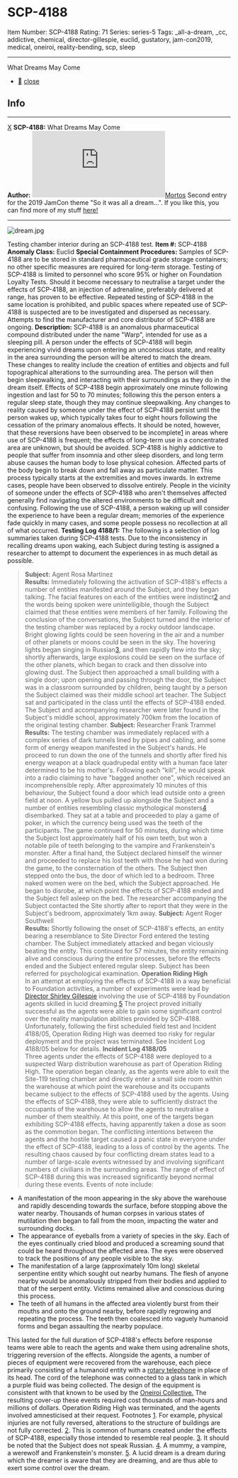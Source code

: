 # SCP-4188
Item Number: SCP-4188
Rating: 71
Series: series-5
Tags: _all-a-dream, _cc, addictive, chemical, director-gillespie, euclid, gustatory, jam-con2019, medical, oneiroi, reality-bending, scp, sleep

---

What Dreams May Come
  * [](javascript:;)
[close](javascript:;)
## Info
* * *
[X](javascript:;)
**SCP-4188:** What Dreams May Come  
**Author:** [![Mortos](https://www.wikidot.com/avatar.php?userid=1705184&amp;size=small&amp;timestamp=1743614692)](http://www.wikidot.com/user:info/mortos)[Mortos](http://www.wikidot.com/user:info/mortos)
Second entry for the 2019 JamCon theme "So it was all a dream…".
If you like this, you can find more of my stuff [here!](http://www.scp-wiki.net/mortos-author-page)
* * *

![dream.jpg](https://scp-wiki.wdfiles.com/local--files/scp-4188/dream.jpg)  

Testing chamber interior during an SCP-4188 test.
**Item #:** SCP-4188
**Anomaly Class:** Euclid
**Special Containment Procedures:** Samples of SCP-4188 are to be stored in standard pharmaceutical grade storage containers; no other specific measures are required for long-term storage.
Testing of SCP-4188 is limited to personnel who score 95% or higher on Foundation Loyalty Tests. Should it become necessary to neutralise a target under the effects of SCP-4188, an injection of adrenaline, preferably delivered at range, has proven to be effective.
Repeated testing of SCP-4188 in the same location is prohibited, and public spaces where repeated use of SCP-4188 is suspected are to be investigated and dispersed as necessary.
Attempts to find the manufacturer and core distributor of SCP-4188 are ongoing.
**Description:** SCP-4188 is an anomalous pharmaceutical compound distributed under the name "Warp", intended for use as a sleeping pill. A person under the effects of SCP-4188 will begin experiencing vivid dreams upon entering an unconscious state, and reality in the area surrounding the person will be altered to match the dream. These changes to reality include the creation of entities and objects and full topographical alterations to the surrounding area. The person will then begin sleepwalking, and interacting with their surroundings as they do in the dream itself.
Effects of SCP-4188 begin approximately one minute following ingestion and last for 50 to 70 minutes; following this the person enters a regular sleep state, though they may continue sleepwalking. Any changes to reality caused by someone under the effect of SCP-4188 persist until the person wakes up, which typically takes four to eight hours following the cessation of the primary anomalous effects. It should be noted, however, that these reversions have been observed to be incomplete[1](javascript:;) in areas where use of SCP-4188 is frequent; the effects of long-term use in a concentrated area are unknown, but should be avoided.
SCP-4188 is highly addictive to people that suffer from insomnia and other sleep disorders, and long term abuse causes the human body to lose physical cohesion. Affected parts of the body begin to break down and fall away as particulate matter. This process typically starts at the extremities and moves inwards. In extreme cases, people have been observed to dissolve entirely.
People in the vicinity of someone under the effects of SCP-4188 who aren't themselves affected generally find navigating the altered environments to be difficult and confusing. Following the use of SCP-4188, a person waking up will consider the experience to have been a regular dream; memories of the experience fade quickly in many cases, and some people possess no recollection at all of what occurred.
**Testing Log 4188/1:** The following is a selection of log summaries taken during SCP-4188 tests. Due to the inconsistency in recalling dreams upon waking, each Subject during testing is assigned a researcher to attempt to document the experiences in as much detail as possible.
> **Subject:** Agent Rosa Martínez  
>  **Results:** Immediately following the activation of SCP-4188's effects a number of entities manifested around the Subject, and they began talking. The facial features on each of the entities were indistinct[2](javascript:;) and the words being spoken were unintelligible, though the Subject claimed that these entities were members of her family.
> Following the conclusion of the conversations, the Subject turned and the interior of the testing chamber was replaced by a rocky outdoor landscape. Bright glowing lights could be seen hovering in the air and a number of other planets or moons could be seen in the sky. The hovering lights began singing in Russian[3](javascript:;), and then rapidly flew into the sky; shortly afterwards, large explosions could be seen on the surface of the other planets, which began to crack and then dissolve into glowing dust.
> The Subject then approached a small building with a single door; upon opening and passing through the door, the Subject was in a classroom surrounded by children, being taught by a person the Subject claimed was their middle school art teacher. The Subject sat and participated in the class until the effects of SCP-4188 ended.
> The Subject and accompanying researcher were later found in the Subject's middle school, approximately 700km from the location of the original testing chamber.
> **Subject:** Researcher Frank Trammel  
>  **Results:** The testing chamber was immediately replaced with a complex series of dark tunnels lined by pipes and cabling, and some form of energy weapon manifested in the Subject's hands. He proceed to run down the one of the tunnels and shortly after fired his energy weapon at a black quadrupedal entity with a human face later determined to be his mother's. Following each "kill", he would speak into a radio claiming to have "bagged another one", which received an incomprehensible reply.
> After approximately 10 minutes of this behaviour, the Subject found a door which lead outside onto a green field at noon. A yellow bus pulled up alongside the Subject and a number of entities resembling classic mythological monsters[4](javascript:;) disembarked. They sat at a table and proceeded to play a game of poker, in which the currency being used was the teeth of the participants. The game continued for 50 minutes, during which time the Subject lost approximately half of his own teeth, but won a notable pile of teeth belonging to the vampire and Frankenstein's monster. After a final hand, the Subject declared himself the winner and proceeded to replace his lost teeth with those he had won during the game, to the consternation of the others.
> The Subject then stepped onto the bus, the door of which led to a bedroom. Three naked women were on the bed, which the Subject approached. He began to disrobe, at which point the effects of SCP-4188 ended and the Subject fell asleep on the bed. The researcher accompanying the Subject contacted the Site shortly after to report that they were in the Subject's bedroom, approximately 1km away.
> **Subject:** Agent Roger Southwell  
>  **Results:** Shortly following the onset of SCP-4188's effects, an entity bearing a resemblance to Site Director Ford entered the testing chamber. The Subject immediately attacked and began viciously beating the entity. This continued for 57 minutes, the entity remaining alive and conscious during the entire processes, before the effects ended and the Subject entered regular sleep.
> Subject has been referred for psychological examination.
**Operation Riding High**  
In an attempt at employing the effects of SCP-4188 in a way beneficial to Foundation activities, a number of experiments were lead by [Director Shirley Gillespie](/scp-2322) involving the use of SCP-4188 by Foundation agents skilled in lucid dreaming.[5](javascript:;) The project proved initially successful as the agents were able to gain some significant control over the reality manipulation abilities provided by SCP-4188. Unfortunately, following the first scheduled field test and Incident 4188/05, Operation Riding High was deemed too risky for regular deployment and the project was terminated. See Incident Log 4188/05 below for details.
**Incident Log 4188/05**  
Three agents under the effects of SCP-4188 were deployed to a suspected Warp distribution warehouse as part of Operation Riding High. The operation began cleanly, as the agents were able to exit the Site-119 testing chamber and directly enter a small side room within the warehouse at which point the warehouse and its occupants became subject to the effects of SCP-4188 used by the agents.
Using the effects of SCP-4188, they were able to sufficiently distract the occupants of the warehouse to allow the agents to neutralise a number of them stealthily. At this point, one of the targets began exhibiting SCP-4188 effects, having apparently taken a dose as soon as the commotion began. The conflicting intentions between the agents and the hostile target caused a panic state in everyone under the effect of SCP-4188, leading to a loss of control by the agents.
The resulting chaos caused by four conflicting dream states lead to a number of large-scale events witnessed by and involving significant numbers of civilians in the surrounding areas. The range of effect of SCP-4188 during this was increased significantly beyond normal during these events. Events of note include:
  * A manifestation of the moon appearing in the sky above the warehouse and rapidly descending towards the surface, before stopping above the water nearby. Thousands of human corpses in various states of mutilation then began to fall from the moon, impacting the water and surrounding docks.
  * The appearance of eyeballs from a variety of species in the sky. Each of the eyes continually cried blood and produced a screaming sound that could be heard throughout the affected area. The eyes were observed to track the positions of any people visible to the sky.
  * The manifestation of a large (approximately 10m long) skeletal serpentine entity which sought out nearby humans. The flesh of anyone nearby would be anomalously stripped from their bodies and applied to that of the serpent entity. Victims remained alive and conscious during this process.
  * The teeth of all humans in the affected area violently burst from their mouths and onto the ground nearby, before rapidly regrowing and repeating the process. The teeth then coalesced into vaguely humanoid forms and began assaulting the nearby populace.

This lasted for the full duration of SCP-4188's effects before response teams were able to reach the agents and wake them using adrenaline shots, triggering reversion of the effects. Alongside the agents, a number of pieces of equipment were recovered from the warehouse, each piece primarily consisting of a humanoid entity with a [rotary telephone](/scp-1498) in place of its head. The cord of the telephone was connected to a glass tank in which a purple fluid was being collected. The design of the equipment is consistent with that known to be used by the [Oneiroi Collective.](/oneiroi)
The resulting cover-up these events required cost thousands of man-hours and millions of dollars. Operation Riding High was terminated, and the agents involved amnesticised at their request.
Footnotes
[1](javascript:;). For example, physical injuries are not fully reversed, alterations to the structure of buildings are not fully corrected.
[2](javascript:;). This is common of humans created under the effects of SCP-4188, especially those intended to resemble real people.
[3](javascript:;). It should be noted that the Subject does not speak Russian.
[4](javascript:;). A mummy, a vampire, a werewolf and Frankenstein's monster.
[5](javascript:;). A lucid dream is a dream during which the dreamer is aware that they are dreaming, and are thus able to exert some control over the dream.